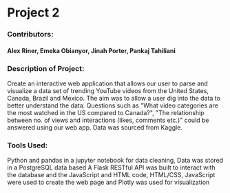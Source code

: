 # Project 2
### Contributors: 
#### Alex Riner, Emeka Obianyor, Jinah Porter, Pankaj Tahiliani

### Description of Project:
Create an interactive web application that allows our user to parse and visualize a data set of trending YouTube videos from the United States, Canada, Brazil and Mexico. The aim was to allow a user dig into the data to better understand the data. Questions such as "What video categories are the most watched in the US compared to Canada?", "The relationship between no. of views and interactions (likes, comments etc.)" could be answered using our web app. Data was sourced from Kaggle. 

### Tools Used:
Python and pandas in a jupyter notebook for data cleaning, 
Data was stored in a PostgreSQL data based
A Flask RESTful API was built to interact with the database and the JavaScript and HTML code, 
HTML/CSS, JavaScript were used to create the web page
and Plotly was used for visualization


